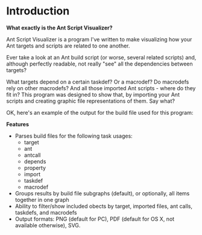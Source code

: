 # Introduction #

**What exactly is the Ant Script Visualizer?**

Ant Script Visualizer is a program I've written to make visualizing how your Ant targets and scripts are related to one another.

Ever take a look at an Ant build script (or worse, several related scripts) and, although perfectly readable, not really "see" all the dependencies between targets?

What targets depend on a certain taskdef? Or a macrodef? Do macrodefs rely on other macrodefs? And all those imported Ant scripts - where do they fit in? This program was designed to show that, by importing your Ant scripts and creating graphic file representations of them. Say what?

OK, here's an example of the output for the build file used for this program:

**Features**
  * Parses build files for the following task usages:
    * target
    * ant
    * antcall
    * depends
    * property
    * import
    * taskdef
    * macrodef
  * Groups results by build file subgraphs (default), or optionally, all items together in one graph
  * Ability to filter/show included obects by target, imported files, ant calls, taskdefs, and macrodefs
  * Output formats: PNG (default for PC), PDF (default for OS X, not available otherwise), SVG.